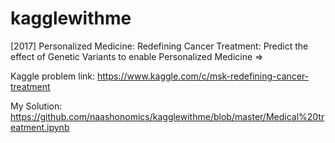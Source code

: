 # kagglewithme



[2017] Personalized Medicine: Redefining Cancer Treatment: Predict the effect of Genetic Variants to enable Personalized Medicine => 

Kaggle problem link: https://www.kaggle.com/c/msk-redefining-cancer-treatment

My Solution: https://github.com/naashonomics/kagglewithme/blob/master/Medical%20treatment.ipynb 


